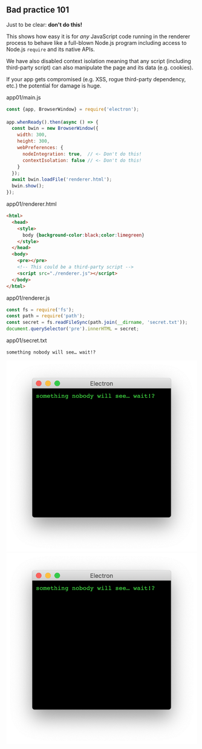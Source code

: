 ## Bad practice 101

Just to be clear: **don't do this!**

This shows how easy it is for *any* JavaScript code running in the renderer process to behave like a full-blown Node.js program including access to Node.js `require` and its native APIs.

We have also disabled context isolation meaning that any script (including third-party script) can also manipulate the page and its data (e.g. cookies).

If your app gets compromised (e.g. XSS, rogue third-party dependency, etc.) the potential for damage is huge.

app01/main.js
``` javascript
const {app, BrowserWindow} = require('electron');

app.whenReady().then(async () => {
  const bwin = new BrowserWindow({
    width: 300,
    height: 300,
    webPreferences: {
      nodeIntegration: true,  // <- Don't do this!
      contextIsolation: false // <- Don't do this!
    }
  });
  await bwin.loadFile('renderer.html');
  bwin.show();
});

```
app01/renderer.html
``` html
<html>
  <head>
    <style>
      body {background-color:black;color:limegreen}
    </style>
  </head>
  <body>
    <pre></pre>
    <!-- This could be a third-party script -->
    <script src="./renderer.js"></script>
  </body>
</html>

```
app01/renderer.js
``` javascript
const fs = require('fs');
const path = require('path');
const secret = fs.readFileSync(path.join(__dirname, 'secret.txt'));
document.querySelector('pre').innerHTML = secret;

```
app01/secret.txt
``` html
something nobody will see… wait!?

```

![](app01/screenshot.png)
![](./screenshot.png)
